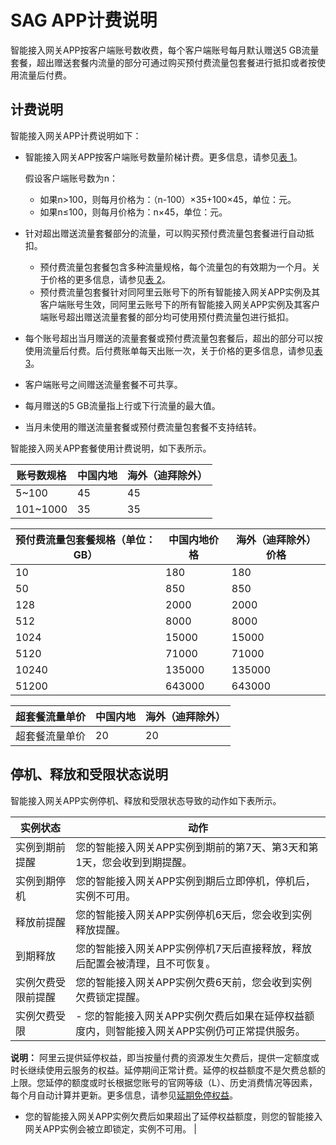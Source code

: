 # SAG APP计费说明

智能接入网关APP按客户端账号数收费，每个客户端账号每月默认赠送5 GB流量套餐，超出赠送套餐内流量的部分可通过购买预付费流量包套餐进行抵扣或者按使用流量后付费。

## 计费说明

智能接入网关APP计费说明如下：

-   智能接入网关APP按客户端账号数量阶梯计费。更多信息，请参见[表 1](#table_eba_vr2_687)。

    假设客户端账号数为n：

    -   如果n\>100，则每月价格为：（n-100）×35+100×45，单位：元。
    -   如果n≤100，则每月价格为：n×45，单位：元。
-   针对超出赠送流量套餐部分的流量，可以购买预付费流量包套餐进行自动抵扣。
    -   预付费流量包套餐包含多种流量规格，每个流量包的有效期为一个月。关于价格的更多信息，请参见[表 2](#table_vyi_l8l_emn)。
    -   预付费流量包套餐针对同阿里云账号下的所有智能接入网关APP实例及其客户端账号生效，同阿里云账号下的所有智能接入网关APP实例及其客户端账号超出赠送流量套餐的部分均可使用预付费流量包进行抵扣。
-   每个账号超出当月赠送的流量套餐或预付费流量包套餐后，超出的部分可以按使用流量后付费。后付费账单每天出账一次，关于价格的更多信息，请参见[表 3](#table_7h5_dub_f02)。
-   客户端账号之间赠送流量套餐不可共享。
-   每月赠送的5 GB流量指上行或下行流量的最大值。
-   当月未使用的赠送流量套餐或预付费流量包套餐不支持结转。

智能接入网关APP套餐使用计费说明，如下表所示。

|账号数规格|中国内地|海外（迪拜除外）|
|-----|----|--------|
|5~100|45|45|
|101~1000|35|35|

|预付费流量包套餐规格（单位：GB）|中国内地价格|海外（迪拜除外）价格|
|-----------------|------|----------|
|10|180|180|
|50|850|850|
|128|2000|2000|
|512|8000|8000|
|1024|15000|15000|
|5120|71000|71000|
|10240|135000|135000|
|51200|643000|643000|

|超套餐流量单价|中国内地|海外（迪拜除外）|
|-------|----|--------|
|超套餐流量单价|20|20|

## 停机、释放和受限状态说明

智能接入网关APP实例停机、释放和受限状态导致的动作如下表所示。

|实例状态|动作|
|----|--|
|实例到期前提醒|您的智能接入网关APP实例到期前的第7天、第3天和第1天，您会收到到期提醒。|
|实例到期停机|您的智能接入网关APP实例到期后立即停机，停机后，实例不可用。|
|释放前提醒|您的智能接入网关APP实例停机6天后，您会收到实例释放提醒。|
|到期释放|您的智能接入网关APP实例停机7天后直接释放，释放后配置会被清理，且不可恢复。|
|实例欠费受限前提醒|您的智能接入网关APP实例欠费6天前，您会收到实例欠费锁定提醒。|
|实例欠费受限|-   您的智能接入网关APP实例欠费后如果在延停权益额度内，则智能接入网关APP实例仍可正常提供服务。

**说明：** 阿里云提供延停权益，即当按量付费的资源发生欠费后，提供一定额度或时长继续使用云服务的权益。延停期间正常计费。延停的权益额度不是欠费总额的上限。您延停的额度或时长根据您账号的官网等级（L）、历史消费情况等因素，每个月自动计算并更新。更多信息，请参见[延期免停权益](https://help.aliyun.com/document_detail/190777.html)。

-   您的智能接入网关APP实例欠费后如果超出了延停权益额度，则您的智能接入网关APP实例会被立即锁定，实例不可用。 |

